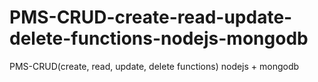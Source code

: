 # PMS-CRUD-create-read-update-delete-functions-nodejs-mongodb
PMS-CRUD(create, read, update, delete functions) nodejs + mongodb
